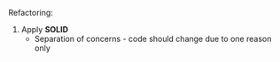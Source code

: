 

Refactoring:

1. Apply **SOLID**
   - Separation of concerns - code should change due to one reason only
